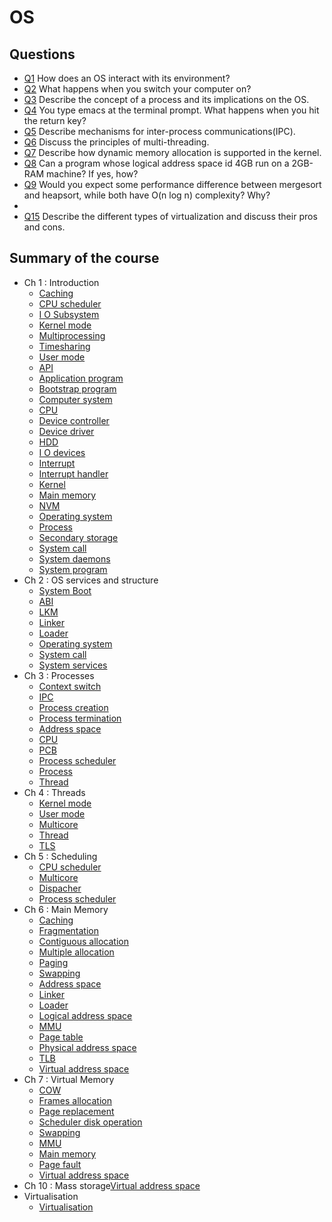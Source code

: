 # OS

## Questions 

- [Q1](Questions/Q1.md) How does an OS interact with its environment?
- [Q2](Questions/Q2.md) What happens when you switch your computer on?
- [Q3](Questions/Q3.md) Describe the concept of a process and its implications on the OS.
- [Q4](Questions/Q4.md) You type emacs at the terminal prompt. What happens when you hit the return key?
- [Q5](Questions/Q5.md) Describe mechanisms for inter-process communications(IPC).
- [Q6](Questions/Q6.md) Discuss the principles of multi-threading.
- [Q7](Questions/Q7.md) Describe how dynamic memory allocation is supported in the kernel.
- [Q8](Questions/Q8.md) Can a program whose logical address space id 4GB run on a 2GB-RAM machine? If yes, how?
- [Q9](Questions/Q9.md) Would you expect some performance difference between mergesort and heapsort, while both have O(n log n) complexity? Why?
- 
- [Q15](Questions/Q15.md) Describe the different types of virtualization and discuss their pros and cons.

## Summary of the course

- Ch 1 : Introduction
	- [Caching](Notion/Concepts/Caching.md)
	- [CPU scheduler](Notion/CPU%20scheduler.md)
	- [I O Subsystem](Notion/Concepts/I%20O%20Subsystem.md)
	- [Kernel mode](Notion/Concepts/Kernel%20mode.md)
	- [Multiprocessing](Notion/Concepts/Multiprocessing.md)
	- [Timesharing](Notion/Concepts/Timesharing.md)
	- [User mode](Notion/Concepts/User%20mode.md)
	- [API](Notion/API.md)
	- [Application program](Notion/Application%20program.md)
	- [Bootstrap program](Notion/Bootstrap%20program.md)
	- [Computer system](Notion/Computer%20system.md)
	- [CPU](Notion/CPU.md)
	- [Device controller](Notion/Device%20controller.md)
	- [Device driver](Notion/Device%20driver.md)
	- [HDD](Notion/HDD.md)
	- [I O devices](Notion/I%20O%20devices.md)
	- [Interrupt](Notion/Interrupt.md)
	- [Interrupt handler](Notion/Interrupt%20handler.md)
	- [Kernel](Notion/Kernel.md)
	- [Main memory](Notion/Main%20memory.md)
	- [NVM](Notion/NVM.md)
	- [Operating system](Notion/Operating%20system.md)
	- [Process](Notion/Process.md)
	- [Secondary storage](Notion/Secondary%20storage.md)
	- [System call](Notion/System%20call.md)
	- [System daemons](Notion/System%20daemons.md)
	- [System program](Notion/System%20program.md)
- Ch 2 : OS services and structure
	- [System Boot](Notion/Concepts/System%20Boot.md)
	- [ABI](Notion/ABI.md)
	- [LKM](Notion/LKM.md)
	- [Linker](Notion/Linker.md)
	- [Loader](Notion/Loader.md)
	- [Operating system](Notion/Operating%20system.md)
	- [System call](Notion/System%20call.md)
	- [System services](Notion/System%20services.md)
- Ch 3 : Processes
	- [Context switch](Notion/Concepts/Context%20switch.md)
	- [IPC](Notion/Concepts/IPC.md)
	- [Process creation](Notion/Concepts/Process%20creation.md)
	- [Process termination](Notion/Concepts/Process%20termination.md)
	- [Address space](Notion/Address%20space.md)
	- [CPU](Notion/CPU.md)
	- [PCB](Notion/PCB.md)
	- [Process scheduler](Notion/Process%20scheduler.md)
	- [Process](Notion/Process.md)
	- [Thread](Notion/Thread.md)
- Ch 4 : Threads
	- [Kernel mode](Notion/Concepts/Kernel%20mode.md)
	- [User mode](Notion/Concepts/User%20mode.md)
	- [Multicore](Notion/Concepts/Multicore.md)
	- [Thread](Notion/Thread.md)
	- [TLS](Notion/TLS.md)
- Ch 5 : Scheduling
	- [CPU scheduler](Notion/CPU%20scheduler.md)
	- [Multicore](Notion/Concepts/Multicore.md)
	- [Dispacher](Notion/Dispacher.md)
	- [Process scheduler](Notion/Process%20scheduler.md)
- Ch 6 : Main Memory
	- [Caching](Notion/Concepts/Caching.md)
	- [Fragmentation](Notion/Concepts/Fragmentation.md)
	- [Contiguous allocation](Notion/Concepts/Contiguous%20allocation.md)
	- [Multiple allocation](Notion/Concepts/Multiple%20allocation.md)
	- [Paging](Notion/Concepts/Paging.md)
	- [Swapping](Notion/Concepts/Swapping.md)
	- [Address space](Notion/Address%20space.md)
	- [Linker](Notion/Linker.md)
	- [Loader](Notion/Loader.md)
	- [Logical address space](Notion/Logical%20address%20space.md)
	- [MMU](Notion/MMU.md)
	- [Page table](Notion/Page%20table.md)
	- [Physical address space](Notion/Physical%20address%20space.md)
	- [TLB](Notion/TLB.md)
	- [Virtual address space](Notion/Virtual%20address%20space.md)
- Ch 7 : Virtual Memory
	- [COW](Notion/Concepts/COW.md)
	- [Frames allocation](Notion/Concepts/Frames%20allocation.md)
	- [Page replacement](Notion/Concepts/Page%20replacement.md)
	- [Scheduler disk operation](Notion/Concepts/Scheduler%20disk%20operation.md)
	- [Swapping](Notion/Concepts/Swapping.md)
	- [MMU](Notion/MMU.md)
	- [Main memory](Notion/Main%20memory.md)
	- [Page fault](Notion/Page%20fault.md)
	- [Virtual address space](Notion/Virtual%20address%20space.md)
- Ch 10 : Mass storage[Virtual address space](Notion/Virtual%20address%20space.md)
- Virtualisation
	- [Virtualisation](Notion/Concepts/Virtualisation.md)